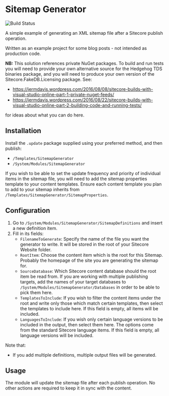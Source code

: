 # Sitemap Generator

![Build Status](https://clerkswell.visualstudio.com/_apis/public/build/definitions/bc27bb6a-7ada-4ec7-a59b-e6695807072a/2/badge)

A simple example of generating an XML sitemap file after a Sitecore publish operation. 

Written as an example project for some blog posts - not intended as production code.

**NB:** This solution references private NuGet packages. To build and run tests you
will need to provide your own alternative source for the Hedgehog TDS binaries package,
and you will need to produce your own version of the Sitecore.FakeDB.Licensing package.
See:

* https://jermdavis.wordpress.com/2016/08/08/sitecore-builds-with-visual-studio-online-part-1-private-nuget-feeds/
* https://jermdavis.wordpress.com/2016/08/22/sitecore-builds-with-visual-studio-online-part-2-building-code-and-running-tests/

for ideas about what you can do here.

## Installation

Install the `.update` package supplied using your preferred method, and then publish:

* `/Templates/SitemapGenerator`
* `/System/Modules/SitemapGenerator`

If you wish to be able to set the update frequency and priority of individual items in
the sitemap file, you will need to add the sitemap properties template to your content
templates. Ensure each content template you plan to add to your sitemap inherits from
`/Templates/SitemapGenerator/SitemapProperties`. 

## Configuration

1. Go to `/System/Modules/SitemapGenerator/SitemapDefinitions` and insert a new 
   definition item.
2. Fill in its fields:
   * `FilenameToGenerate`: Specify the name of the file you want the generator to 
     write. It will be stored in the root of your Sitecore Website folder. 
   * `RootItem`: Choose the content item which is the root for this Sitemap. Probably
     the homepage of the site you are generating the sitemap for.
   * `SourceDatabase`: Which Sitecore content database should the root item be read
     from. If you are working with multiple publishing targets, add the names of your
     target databases to `/System/Modules/SitemapGenerator/Databases` in order to
     be able to pick them here.
   * `TemplatesToInclude`: If you wish to filter the content items under the root and
     write only those which match certain templates, then select the templates to include
     here. If this field is empty, all items will be included.
   * `LanguagesToInclude`: If you wish only certain language versions to be included
     in the output, then select them here. The options come from the standard Sitecore
     language items. If this field is empty, all language versions will be included.

Note that:
* If you add multiple definitions, multiple output files will be generated.

## Usage

The module will update the sitemap file after each publish operation. No other actions
are required to keep it in sync with the content.


